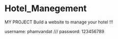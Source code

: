# Hotel_Manegement
MY PROJECT
Build a website to manage your hotel !!!

username: phamvandat 	///
password: 123456789
